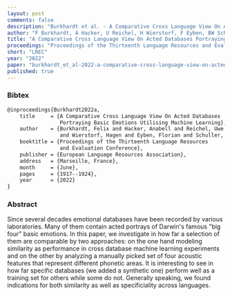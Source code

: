 ```yaml
---
layout: post
comments: false
description: "Burkhardt et al. - A Comparative Cross Language View On Acted Databases Portraying Basic Emotions Utilising Machine Learning"
author: "F Burkhardt, A Hacker, U Reichel, H Wierstorf, F Eyben, BW Schuller"
title: "A Comparative Cross Language View On Acted Databases Portraying Basic Emotions Utilising Machine Learning"
proceedings: "Proceedings of the Thirteenth Language Resources and Evaluation Conference"
short: "LREC"
year: "2022"
paper: "burkhardt_et_al-2022-a-comparative-cross-language-view-on-acted-databases-portraying-basic-emotions-utilising-machine-learningal.pdf"
published: true
---
```


### Bibtex

```latex
@inproceedings{Burkhardt2022a,
    title     = {A Comparative Cross Language View On Acted Databases
                 Portraying Basic Emotions Utilising Machine Learning},
    author    = {Burkhardt, Felix and Hacker, Anabell and Reichel, Uwe
                 and Wierstorf, Hagen and Eyben, Florian and Schuller, Bj\"{o}rn W.},
    booktitle = {Proceedings of the Thirteenth Language Resources
                 and Evaluation Conference},
    publisher = {European Language Resources Association},
    address   = {Marseille, France},
    month     = {June},
    pages     = {1917--1924},
    year      = {2022}
}
```

### Abstract

Since several decades emotional databases have been recorded by various
laboratories. Many of them contain acted portrays of Darwin's famous "big four"
basic emotions. In this paper, we investigate in how far a selection of them are
comparable by two approaches: on the one hand modeling similarity as performance
in cross database machine learning experiments and on the other by analyzing a
manually picked set of four acoustic features that represent different phonetic
areas. It is interesting to see in how far specific databases (we added a
synthetic one) perform well as a training set for others while some do not.
Generally speaking, we found indications for both similarity as well as
specificiality across languages.
